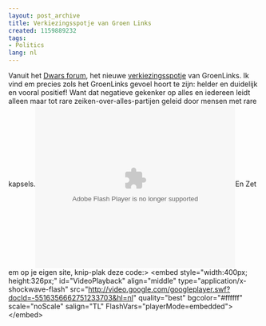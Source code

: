 ```yaml
---
layout: post_archive
title: Verkiezingsspotje van Groen Links
created: 1159889232
tags:
- Politics
lang: nl
---
```

Vanuit het [Dwars forum](http://www.dwars.org/forum/koffietafel/verkiezings_spotje_van_groenlinks), het nieuwe [verkiezingsspotje](http://www.groenlinks.nl/campagne/groeimeegroenlinks.wmv) van GroenLinks. Ik vind em precies zols het GroenLinks gevoel hoort te zijn: helder en duidelijk en vooral positief! Want dat negatieve gekenker op alles en iedereen leidt alleen maar tot rare zeiken-over-alles-partijen geleid door mensen met rare kapsels.<embed style="width:400px; height:326px;" id="VideoPlayback" align="middle" type="application/x-shockwave-flash" src="http://video.google.com/googleplayer.swf?docId=-5516356662751233703&hl=nl" quality="best" bgcolor="#ffffff" scale="noScale" salign="TL" flashvars="playerMode=embedded"></embed><!--break-->En Zet em op je eigen site, knip-plak deze code:> &lt;embed style="width:400px; height:326px;" id="VideoPlayback" align="middle" type="application/x-shockwave-flash" src="http://video.google.com/googleplayer.swf?docId=-5516356662751233703&hl=nl" quality="best" bgcolor="#ffffff" scale="noScale" salign="TL"  FlashVars="playerMode=embedded"&gt;&lt;/embed&gt;
